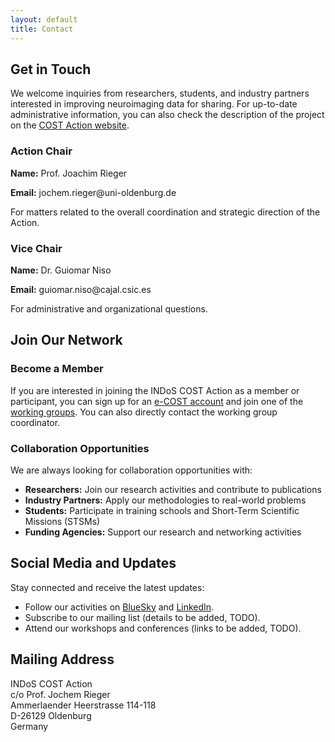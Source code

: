 ```yaml
---
layout: default
title: Contact
---
```


## Get in Touch

We welcome inquiries from researchers, students, and industry partners interested in improving neuroimaging data for sharing. For up-to-date administrative information, you can also check the description of the project on the [COST Action website](https://www.cost.eu/actions/CA24161).

<div class="contact-info">
  <h3>Action Chair</h3>
  <p><strong>Name:</strong> Prof. Joachim Rieger</p>
  <p><strong>Email:</strong> jochem.rieger@uni-oldenburg.de</p>
  <p>For matters related to the overall coordination and strategic direction of the Action.</p>
</div>

<div class="contact-info">
  <h3>Vice Chair</h3>
  <p><strong>Name:</strong> Dr. Guiomar Niso</p>
  <p><strong>Email:</strong> guiomar.niso@cajal.csic.es</p>
  <p>For administrative and organizational questions.</p>
</div>

## Join Our Network

### Become a Member

If you are interested in joining the INDoS COST Action as a member or participant, you can sign up for an [e-COST account](https://e-services.cost.eu/) and join one of the [working groups](https://www.cost.eu/actions/CA24161/#tabs+Name:Working%20Groups%20and%20Membership). You can also directly contact the working group coordinator.

### Collaboration Opportunities

We are always looking for collaboration opportunities with:

- **Researchers:** Join our research activities and contribute to publications
- **Industry Partners:** Apply our methodologies to real-world problems
- **Students:** Participate in training schools and Short-Term Scientific Missions (STSMs)
- **Funding Agencies:** Support our research and networking activities

## Social Media and Updates

Stay connected and receive the latest updates:

- Follow our activities on [BlueSky](https://bsky.app/profile/cost-indos.bsky.social) and [LinkedIn](https://www.linkedin.com/groups/15307040/).
- Subscribe to our mailing list (details to be added, TODO).
- Attend our workshops and conferences (links to be added, TODO).

## Mailing Address

INDoS COST Action  
c/o  Prof. Jochem Rieger  
Ammerlaender Heerstrasse 114-118  
D-26129 Oldenburg  
Germany
